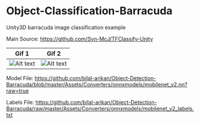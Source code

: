 # Object-Classification-Barracuda

Unity3D barracuda image classification example

Main Source: https://github.com/Syn-McJ/TFClassify-Unity

| Gif 1                               | Gif 2                               |
| ----------------------------------- | ----------------------------------- |
| ![Alt text](/SS/1.gif?raw=true "1") | ![Alt text](/SS/2.gif?raw=true "2") |

Model File: https://github.com/bilal-arikan/Object-Detection-Barracuda/blob/master/Assets/Converters/onnxmodels/mobilenet_v2.nn?raw=true

Labels File: https://github.com/bilal-arikan/Object-Detection-Barracuda/raw/master/Assets/Converters/onnxmodels/mobilenet_v2_labels.txt
